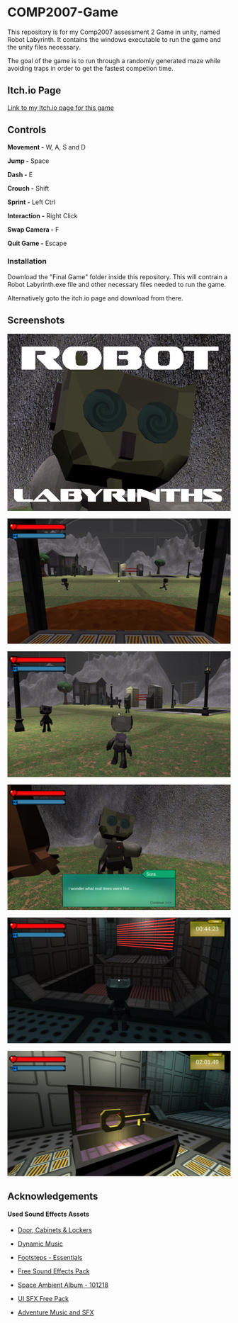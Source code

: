 # COMP2007-Game

This repository is for my Comp2007 assessment 2 Game in unity, named Robot Labyrinth. It contains the windows executable to run the game and the unity files necessary.

The goal of the game is to run through a randomly generated maze while avoiding traps in order to get the fastest competion time.

## Itch.io Page
[Link to my Itch.io page for this game](https://compressedsand.itch.io/robot-labyrinth)

## Controls

**Movement -** W, A, S and D

**Jump -** Space

**Dash -** E

**Crouch -** Shift

**Sprint -** Left Ctrl

**Interaction -** Right Click

**Swap Camera -** F

**Quit Game -** Escape

### Installation

Download the "Final Game" folder inside this repository. This will contrain a Robot Labyrinth.exe file and other necessary files needed to run the game.

Alternatively goto the itch.io page and download from there.

## Screenshots

![Itchio](Images/Itchio.png)

![Screenshot-4](Images/Screenshot-4.png)

![Screenshot-1](Images/Screenshot-1.png)

![Screenshot-5](Images/Screenshot-5.png)

![Screenshot-2](Images/Screenshot-2.png)

![Screenshot-3](Images/Screenshot-3.png)



## Acknowledgements
#### Used Sound Effects Assets

- [Door, Cabinets & Lockers](https://assetstore.unity.com/packages/audio/sound-fx/foley/door-cabinets-lockers-free-257610)

- [Dynamic Music](https://assetstore.unity.com/packages/audio/music/dynamic-music-35925)

- [Footsteps - Essentials](https://assetstore.unity.com/packages/audio/sound-fx/foley/footsteps-essentials-189879)

- [Free Sound Effects Pack](https://assetstore.unity.com/packages/audio/sound-fx/free-sound-effects-pack-155776)

- [Space Ambient Album - 101218](https://assetstore.unity.com/packages/audio/ambient/space-ambient-album-101218-130708)

- [UI SFX Free Pack](https://assetstore.unity.com/packages/audio/sound-fx/ui-sfx-free-pack-245925)

- [Adventure Music and SFX](https://assetstore.unity.com/packages/audio/music/adventure-music-and-sfx-221545)


